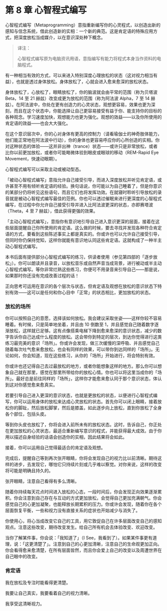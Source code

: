 # 第 8 章 心智程式编写

心智程式编写（Metaprogramming）意指重新编写你的心灵程式，以创造出新的感知与信念系统，借此创造新的实相：一个新的典范。这是肯定语的特殊应用方式，把深度放松当成媒介，以在意识深处种下概念。

> 译注： 
>
> 心智程式编写原为电脑资讯用语，意指编写有能力将程式本身当作资料的电脑程式。

有一种相当有效的方式，可以来进入特别深度心理放松的状态（这对视力相当有益），也就是透过身体放松。身体放松了，心就会进入愈来愈深的放松状态。

身体放松了，心放松了，眼睛放松了，你的脑波就会由平常的范围（称为贝塔波 Beta，14 至 21 赫兹）改变成更为放松的范围（称为阿法波 Alpha，7 至 14 赫兹）。在阿法波中，你处在更有创造力的心灵状态，观想更容易，效果也更为深刻，而且在这个状态中，你能选择让自己更容易接受有益于你、能支持你的目标的各种观念。学习速度加快，观想能力也更为强化。观想的效益——以及你所使用的肯定语的效益——也会大大强化。

在这个意识层次中，你的心对身体有更高的控制力（请看瑜伽士的神奇肢体能力，他们能正常地在阿法波中行动），你的身体也更容易呼应你的心所创造的实相。你对这种状态的体验——这并非出神（trance）状态——或许只是非常放松，或者比你以前更加放松，或者你可能略微体验到眼皮或眼球的移动（REM-Rapid Eye Movement，快速动眼期）。

心智程式编写可以采取主动或被动型态。

「被动心智程式编写」意指允许自己接受引导，而进入深度放松并听见肯定语，或许甚至不用有倾听肯定语的经验。换句话说，你可能以为自己睡着了，但是你意识的某部分仍将听见这些语句，而且它们也将发挥功效。在就寝时聆听引导放松的录音就是被动心智程式编写最佳的范例。你也可以透过催眠来进行更深度的心智程式编写，在过程中你允许自己接受引导并进入比阿法波更深的状态，亦即赛塔波（Theta，4 至 7 赫兹），借此获得更强的效果。

「主动心智程式编写」，意指你有意识地引导自己进入意识更深的层面，接着在这些层面提醒自己你所使用的肯定语。这么做的时候，要去寻找并发现各种符合肯定语的方式，要看到这些陈述事实上都是真实的。你或许也可以允许自己接受引导，但同时你仍保持觉知，这样你就能有意识地认同这些肯定语。这就构成了一种半主动心智程式编写。

本书后面有提供部分心智程式编写的练习，供读者使用（参见第四部的「逐步放松」）。你可以朗读并且录音，以放松音乐或自然声音当成背景，进行被动或半主动心智程式编写。等你非常烂熟这些练习，你便可不用录音来引导自己——那是说，如果那时你还没有完成改善过程的话！

正向思考可运用在意识的各个层次与状态，但肯定语及观想在放松的意识状态下特别有效——这可以是任何和你心目中「正常」的状态相比，更加放松的状态。

### 放松的场所

你可以按照自己的意愿，选择该如何放松。我会建议采取坐姿——这样你较不容易睡着。有时候，只是简单地坐着，并且由 10 倒数至 1，并且感觉自己随着数字逐渐放松，这样就已足够。这有点像搭乘电梯下降到愈来愈深的意识状态，减少的数字告诉你自己达成什么程度的放松。这会带你到特定的层次，到达你觉得进行这类练习最完美的意识「场所」。你或许会发现，做三次缓慢的深呼吸、并且感觉自己随着每次吐气愈来愈放松，也会有同样的效果，可以带你到达同样的「场所」。无论如何，你会知道，现在这些练习，从你的「场所」开始进行，将会特别有效。

你或许也还记得自己去过最放松的地方，或者你能想象这样的地方。那么你可以想象自己就在那里，感觉在那里所带给你的放松心情。你也可以将这里当成你的「场所」。最好总是前往同样的「场所」，这样你才能愈来愈认同于那个意识状态，体认到这对你感觉愈来愈真实。

若要引导自己进入更深的意识状态，也就是更放松的状态，以便进行心智程式编写，你可以运用身体的放松来达成心灵放松的状态。首先你可以闭上眼睛，接着放松你的脚趾，然后放松脚掌，然后是膝盖，如此逐步向上放松，直到你放松了全身各个部位，包括头皮。

等到你头皮也放松了，你将会进入前所未有的放松状态。这时，告诉自己，你正处在更加放松的心灵状态，最适合重新编写意识的程式，并能获得最大成效。由于你用以描述自身经验的话语会创造你的实相，因此结果将会如此。

接着，你可以运用自己觉得最适合的肯定语及观想。

完成后，提醒自己等到再次张开眼睛，你将会发现自己的视力比以前清晰。期待这样的进步，去发现它，哪怕它只持续片刻或几乎难以察觉。对你来说，这样的改变将可能是明确且持久的。

张开眼睛，注意自己看得有多么清晰。

随着你持续每天花点时间进入放松的心态，一段时间后，你会发现正向效果逐渐累积。你会注意到自己存在与互动的方式更加放松，会觉得自己更加充满朝气。你会感觉自己的心更加凝聚，也能释放长期累积的压力。你或许会发现，随着你在各个层面恢复平衡，一些和视力没有直接关系的症状也开始减少与消失了。

你使用心，将心当成改变它自己的工具，用它敦促自己在许多层面改变自己的感知观点。注意这些改变，期待改变发生。给自己所有机会去体验改变、欢迎改变。

当你了解某件事，你会说：「我知道了」（I See，我看到了）。如果某件事更有道理，说：「这更清楚了」。注意到自己的心更加清晰，注意自己的生命观更加正向。你会看得愈来愈清楚，在所有层面皆然，而且你会爱上自己的改变以及周遭世界在自己眼中的改变。

### 肯定语

我在放松及专注时能看得更清楚。

我要让自己真实，我要看着自己的视力清晰。

我享受这清晰视力。

